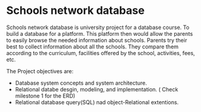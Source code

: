 # Schools network database
Schools network database is university project for a database course. To build a database for a platform. This platform then would allow the parents to easily browse the needed information about schools. Parents try their best to collect information about all the schools. They compare them according to the curriculum, facilities offered by the school, activities, fees, etc.

The Project objectives are:
* Database system concepts and system architecture.
* Relational databe desgin, modeling, and implementation. ( Check milestone 1 for the ERD)
* Relational database query(SQL) nad object-Relational extentions.
